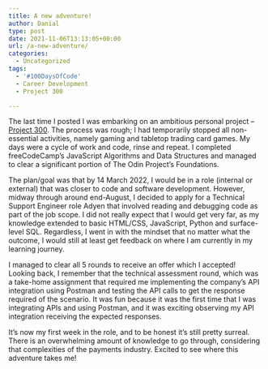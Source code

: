 ```yaml
---
title: A new adventure!
author: Danial
type: post
date: 2021-11-06T13:13:05+00:00
url: /a-new-adventure/
categories:
  - Uncategorized
tags:
  - '#100DaysOfCode'
  - Career Development
  - Project 300

---
```

The last time I posted I was embarking on an ambitious personal project &#8211; [Project 300][1]. The process was rough; I had temporarily stopped all non-essential activities, namely gaming and tabletop trading card games. My days were a cycle of work and code, rinse and repeat. I completed freeCodeCamp&#8217;s JavaScript Algorithms and Data Structures and managed to clear a significant portion of The Odin Project&#8217;s Foundations.

The plan/goal was that by 14 March 2022, I would be in a role (internal or external) that was closer to code and software development. However, midway through around end-August, I decided to apply for a Technical Support Engineer role Adyen that involved reading and debugging code as part of the job scope. I did not really expect that I would get very far, as my knowledge extended to basic HTML/CSS, JavaScript, Python and surface-level SQL. Regardless, I went in with the mindset that no matter what the outcome, I would still at least get feedback on where I am currently in my learning journey. 

I managed to clear all 5 rounds to receive an offer which I accepted! Looking back, I remember that the technical assessment round, which was a take-home assignment that required me implementing the company&#8217;s API integration using Postman and testing the API calls to get the response required of the scenario. It was fun because it was the first time that I was integrating APIs and using Postman, and it was exciting observing my API integration receiving the expected responses.

It&#8217;s now my first week in the role, and to be honest it&#8217;s still pretty surreal. There is an overwhelming amount of knowledge to go through, considering that complexities of the payments industry. Excited to see where this adventure takes me!

 [1]: https://danialfaizsal.com/project-300-revisiting-100daysofcode-new-roadmap-phases-and-focus/
